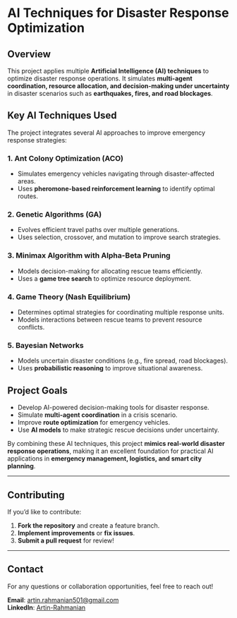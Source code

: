 # AI Techniques for Disaster Response Optimization

## **Overview**
This project applies multiple **Artificial Intelligence (AI) techniques** to optimize disaster response operations. It simulates **multi-agent coordination, resource allocation, and decision-making under uncertainty** in disaster scenarios such as **earthquakes, fires, and road blockages**.

## **Key AI Techniques Used**
The project integrates several AI approaches to improve emergency response strategies:

### **1. Ant Colony Optimization (ACO)**
- Simulates emergency vehicles navigating through disaster-affected areas.
- Uses **pheromone-based reinforcement learning** to identify optimal routes.

### **2. Genetic Algorithms (GA)**
- Evolves efficient travel paths over multiple generations.
- Uses selection, crossover, and mutation to improve search strategies.

### **3. Minimax Algorithm with Alpha-Beta Pruning**
- Models decision-making for allocating rescue teams efficiently.
- Uses a **game tree search** to optimize resource deployment.

### **4. Game Theory (Nash Equilibrium)**
- Determines optimal strategies for coordinating multiple response units.
- Models interactions between rescue teams to prevent resource conflicts.

### **5. Bayesian Networks**
- Models uncertain disaster conditions (e.g., fire spread, road blockages).
- Uses **probabilistic reasoning** to improve situational awareness.

## **Project Goals**
- Develop AI-powered decision-making tools for disaster response.  
- Simulate **multi-agent coordination** in a crisis scenario.  
- Improve **route optimization** for emergency vehicles.  
- Use **AI models** to make strategic rescue decisions under uncertainty.  

By combining these AI techniques, this project **mimics real-world disaster response operations**, making it an excellent foundation for practical AI applications in **emergency management, logistics, and smart city planning**.

---

## **Contributing**
If you’d like to contribute:
1. **Fork the repository** and create a feature branch.
2. **Implement improvements** or **fix issues**.
3. **Submit a pull request** for review!

---

## **Contact**
For any questions or collaboration opportunities, feel free to reach out!

**Email**: [artin.rahmanian501@gmail.com](mailto:artin.rahmanian501@gmail.com)  
**LinkedIn**: [Artin-Rahmanian](https://www.linkedin.com/in/artin-rahmanian-24a058232) 
